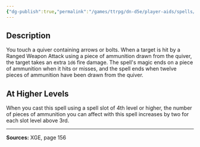```yaml
---
{"dg-publish":true,"permalink":"/games/ttrpg/dn-d5e/player-aids/spells/level-3/flame-arrows/","tags":["ttrpg/dnd/5e","verbal","somatic","concentration","spell"],"noteIcon":""}
---
```



## Description
You touch a quiver containing arrows or bolts.
When a target is hit by a Ranged Weapon Attack using a piece of ammunition drawn from the quiver, the target takes an extra `1d6` fire damage.
The spell's magic ends on a piece of ammunition when it hits or misses, and the spell ends when twelve pieces of ammunition have been drawn from the quiver.

## At Higher Levels
When you cast this spell using a spell slot of 4th level or higher, the number of pieces of ammunition you can affect with this spell increases by two for each slot level above 3rd.

---

**Sources:** XGE, page 156
